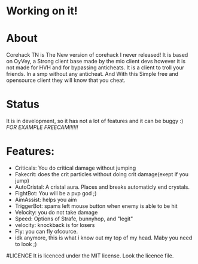 # Working on it!

# About
Corehack TN is The New version of corehack I never released!
It is based on OyVey, a Strong client base made by the mio client devs however it is not made for HVH and for bypassing anticheats.
It is a client to troll your friends. In a smp without any anticheat. And With this Simple free and opensource client they will know that you cheat. 

# Status
It is in development, so it has not a lot of features and it can be buggy :) *FOR EXAMPLE FREECAM!!!!!!*

# Features:
- Criticals: You do critical damage without jumping
- Fakecrit: does the crit particles without doing crit damage(exept if you jump)
- AutoCristal: A cristal aura. Places and breaks automaticly end crystals.
- FightBot: You will be a pvp god ;)
- AimAssist: helps you aim
- TriggerBot: spams left mouse button when enemy is able to be hit
- Velocity: you do not take damage
- Speed: Options of Strafe, bunnyhop, and "legit"
- velocity: knockback is for losers
- Fly: you can fly ofcource.
- idk anymore, this is what i know out my top of my head. Maby you need to look ;)

#LICENCE
It is licenced under the MIT license. Look the licence file.


